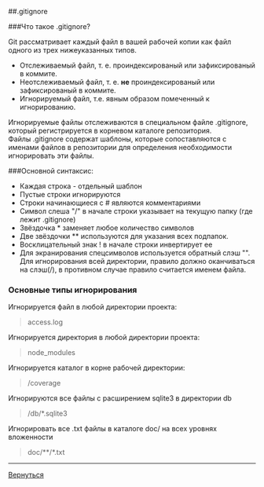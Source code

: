 ##.gitignore

###Что такое .gitignore?

Git рассматривает каждый файл в вашей рабочей копии как файл одного из трех нижеуказанных типов.

* Отслеживаемый файл, т. е. проиндексированый или зафиксированый в коммите.
* Неотслеживаемый файл, т. е. **не** проиндексированый или зафиксированый в коммите.
* Игнорируемый файл, т.е. явным образом помеченный к игнорированию.

Игнорируемые файлы отслеживаются в специальном файле .gitignore, который регистрируется в корневом каталоге репозитория.    
Файлы .gitignore содержат шаблоны, которые сопоставляются с именами файлов в репозитории для определения необходимости игнорировать эти файлы.

###Основной синтаксис:

* Каждая строка - отдельный шаблон    
* Пустые строки игнорируются  
* Строки начинающиеся с # являются комментариями  
* Символ слеша "/" в начале строки указывает на текущую папку (где лежит .gitignore)  
* Звёздочка * заменяет любое количество символов  
* Две звёздочки ** используются для указания всех подпапок.  
* Восклицательный знак ! в начале строки инвертирует ее   
* Для экранирования спецсимволов используется обратный слэш "\". Для игнорирования всей директории, правило должно оканчиваться на слэш(/), в противном случае правило считается именем файла.

### Основные типы игнорирования

Игнорируется файл в любой директории проекта:
>access.log

Игнорируется директория в любой директории проекта:
>node_modules

Игнорируется каталог в корне рабочей директории:
>/coverage

Игнорируются все файлы с расширением sqlite3 в директории db
>/db/*.sqlite3

Игнорировать все .txt файлы в каталоге doc/ на всех уровнях вложенности
>doc/**/*.txt
 



---
[Вернуться](readme.md)